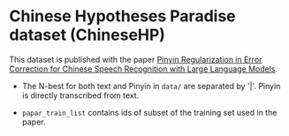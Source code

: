 # Chinese Hypotheses Paradise dataset (ChineseHP)

This dataset is published with the paper [Pinyin Regularization in Error Correction for Chinese Speech Recognition with Large Language Models](https://arxiv.org/pdf/2407.01909).

- The N-best for both text and Pinyin in `data/` are separated by '|'. Pinyin is directly transcribed from text.

- `papar_train_list` contains ids of subset of the training set used in the paper.
